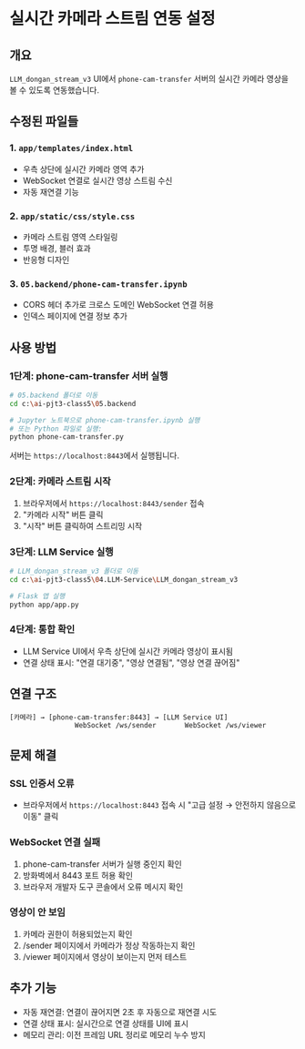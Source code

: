# 실시간 카메라 스트림 연동 설정

## 개요
`LLM_dongan_stream_v3` UI에서 `phone-cam-transfer` 서버의 실시간 카메라 영상을 볼 수 있도록 연동했습니다.

## 수정된 파일들

### 1. `app/templates/index.html`
- 우측 상단에 실시간 카메라 영역 추가
- WebSocket 연결로 실시간 영상 스트림 수신
- 자동 재연결 기능

### 2. `app/static/css/style.css`  
- 카메라 스트림 영역 스타일링
- 투명 배경, 블러 효과
- 반응형 디자인

### 3. `05.backend/phone-cam-transfer.ipynb`
- CORS 헤더 추가로 크로스 도메인 WebSocket 연결 허용
- 인덱스 페이지에 연결 정보 추가

## 사용 방법

### 1단계: phone-cam-transfer 서버 실행
```bash
# 05.backend 폴더로 이동
cd c:\ai-pjt3-class5\05.backend

# Jupyter 노트북으로 phone-cam-transfer.ipynb 실행
# 또는 Python 파일로 실행:
python phone-cam-transfer.py
```
서버는 `https://localhost:8443`에서 실행됩니다.

### 2단계: 카메라 스트림 시작
1. 브라우저에서 `https://localhost:8443/sender` 접속
2. "카메라 시작" 버튼 클릭
3. "시작" 버튼 클릭하여 스트리밍 시작

### 3단계: LLM Service 실행
```bash
# LLM_dongan_stream_v3 폴더로 이동
cd c:\ai-pjt3-class5\04.LLM-Service\LLM_dongan_stream_v3

# Flask 앱 실행
python app/app.py
```

### 4단계: 통합 확인
- LLM Service UI에서 우측 상단에 실시간 카메라 영상이 표시됨
- 연결 상태 표시: "연결 대기중", "영상 연결됨", "영상 연결 끊어짐"

## 연결 구조
```
[카메라] → [phone-cam-transfer:8443] → [LLM Service UI]
                WebSocket /ws/sender       WebSocket /ws/viewer
```

## 문제 해결

### SSL 인증서 오류
- 브라우저에서 `https://localhost:8443` 접속 시 "고급 설정 → 안전하지 않음으로 이동" 클릭

### WebSocket 연결 실패
1. phone-cam-transfer 서버가 실행 중인지 확인
2. 방화벽에서 8443 포트 허용 확인
3. 브라우저 개발자 도구 콘솔에서 오류 메시지 확인

### 영상이 안 보임
1. 카메라 권한이 허용되었는지 확인
2. /sender 페이지에서 카메라가 정상 작동하는지 확인
3. /viewer 페이지에서 영상이 보이는지 먼저 테스트

## 추가 기능
- 자동 재연결: 연결이 끊어지면 2초 후 자동으로 재연결 시도
- 연결 상태 표시: 실시간으로 연결 상태를 UI에 표시
- 메모리 관리: 이전 프레임 URL 정리로 메모리 누수 방지

